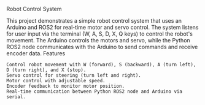 Robot Control System

This project demonstrates a simple robot control system that uses an Arduino and ROS2 for real-time motor and servo control. The system listens for user input via the terminal (W, A, S, D, X, Q keys) to control the robot's movement. The Arduino controls the motors and servo, while the Python ROS2 node communicates with the Arduino to send commands and receive encoder data.
Features

    Control robot movement with W (forward), S (backward), A (turn left), D (turn right), and X (stop).
    Servo control for steering (turn left and right).
    Motor control with adjustable speed.
    Encoder feedback to monitor motor position.
    Real-time communication between Python ROS2 node and Arduino via serial.
